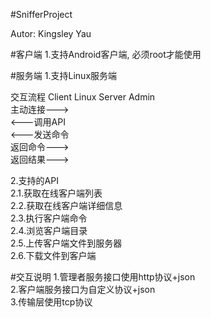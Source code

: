 #SnifferProject

Autor:  Kingsley Yau

#客户端
1.支持Android客户端, 必须root才能使用</br>

#服务端
1.支持Linux服务端</br>

交互流程
Client    				Linux Server	    		 Admin</br>
      主动连接---></br>
															<---调用API</br>
			<---发送命令</br>
			返回命令---></br>
														  返回结果---></br>

2.支持的API</br>
2.1.获取在线客户端列表</br>
2.2.获取在线客户端详细信息</br>
2.3.执行客户端命令</br>
2.4.浏览客户端目录</br>
2.5.上传客户端文件到服务器</br>
2.6.下载文件到客户端</br>											  

#交互说明
1.管理者服务接口使用http协议+json</br>
2.客户端服务接口为自定义协议+json</br>
3.传输层使用tcp协议</br>
